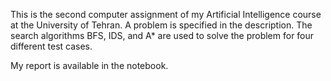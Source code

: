 This is the second computer assignment of my Artificial Intelligence course at the University of Tehran. 
A problem is specified in the description. The search algorithms BFS, IDS, and A* are used to solve the problem for four different test cases.

My report is available in the notebook.
